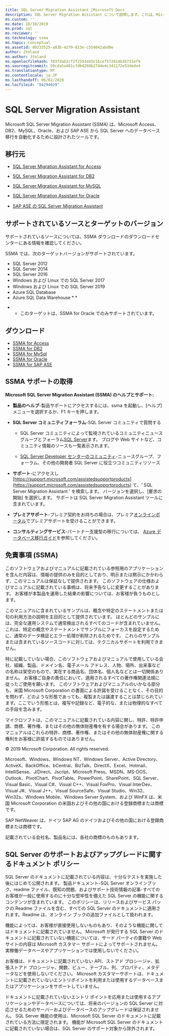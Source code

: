 ```yaml
---
title: SQL Server Migration Assistant |Microsoft Docs
description: SQL Server Migration Assistant について説明します。これは、Microsoft Access、DB2、MySQL、Oracle、および SAP ASE からの SQL Server に対するデータベースの移行を自動化するツールです。
ms.custom: ''
ms.date: 10/10/2019
ms.prod: sql
ms.reviewer: ''
ms.technology: ssma
ms.topic: conceptual
ms.assetid: d0233525-a83b-4279-813e-c554042abd0e
author: Jtoland
ms.author: Jtoland
ms.openlocfilehash: f03fdab2cf2f2593d43c16cef572614b36731ef9
ms.sourcegitcommit: 59cda5a481cfdb4268b2744edc341172e53dede4
ms.translationtype: MT
ms.contentlocale: ja-JP
ms.lasthandoff: 06/02/2020
ms.locfileid: "84294029"
---
```

# <a name="sql-server-migration-assistant"></a>SQL Server Migration Assistant

Microsoft SQL Server Migration Assistant (SSMA) は、Microsoft Access、DB2、MySQL、Oracle、および SAP ASE から SQL Server へのデータベース移行を自動化するために設計されたツールです。  
  
## <a name="migration-sources"></a>移行元  
  
- [SQL Server Migration Assistant for Access](../ssma/access/sql-server-migration-assistant-for-access-accesstosql.md)  
  
- [SQL Server Migration Assistant for DB2](../ssma/db2/sql-server-migration-assistant-for-db2-db2tosql.md)  
  
- [SQL Server Migration Assistant for MySQL](../ssma/mysql/sql-server-migration-assistant-for-mysql-mysqltosql.md)  
  
- [SQL Server Migration Assistant for Oracle](../ssma/oracle/sql-server-migration-assistant-for-oracle-oracletosql.md)  
  
- [SAP ASE の SQL Server Migration Assistant](../ssma/sybase/sql-server-migration-assistant-for-sybase-sybasetosql.md)  

## <a name="supported-sources-and-target-versions"></a>サポートされているソースとターゲットのバージョン

サポートされているソースについては、SSMA ダウンロードのダウンロードセンターにある情報を確認してください。

SSMA では、次のターゲットバージョンがサポートされています。

- SQL Server 2012
- SQL Server 2014
- SQL Server 2016
- Windows および Linux での SQL Server 2017
- Windows および Linux での SQL Server 2019
- Azure SQL Database
- Azure SQL Data Warehouse * *

* * このターゲットは、SSMA for Oracle でのみサポートされています。

## <a name="downloads"></a>ダウンロード

- [SSMA for Access](https://aka.ms/ssmaforaccess)
- [SSMA for DB2](https://aka.ms/ssmafordb2)
- [SSMA for MySql](https://aka.ms/ssmaformysql)
- [SSMA for Oracle](https://aka.ms/ssmafororacle)
- [SSMA for SAP ASE](https://aka.ms/ssmaforsybase)
 
## <a name="getting-ssma-support"></a>SSMA サポートの取得  

**Microsoft SQL Server Migration Assistant (SSMA) のヘルプとサポート:**  
  
- **製品のヘルプ**-製品サポートにアクセスするには、ssma を起動し、[ヘルプ] メニューを選択するか、F1 キーを押します。  
  
- **SQL Server コミュニティフォーラム**-SQL Server コミュニティで質問する  
  
  - SQL Server コミュニティによって監視されているコミュニティニュースグループとフォーラム[SQL Server](https://go.microsoft.com/fwlink/?LinkId=42455)ます。 ブログや Web サイトなど、コミュニティ情報のソースも一覧表示されます。  
  
  - [SQL Server Developer センターのコミュニティ](https://go.microsoft.com/fwlink/?LinkId=42456)-ニュースグループ、フォーラム、その他の開発者 SQL Server に役立つコミュニティリソース  
  
- **サポート**-にアクセスし [https://support.microsoft.com/assistedsupportproducts](https://support.microsoft.com/assistedsupportproducts) て、' SQL Server Migration Assistant ' を検索します。  バージョンを選択し、[要求の開始] を選択します。  サポートは SQL Server Migration Assistant ツールに含まれています。  
  
- **プレミアサポート**-プレミア契約をお持ちの場合は、プレミア[オンラインポータル](https://premier.microsoft.com/)でプレミアサポートを受けることができます。  
  
- **コンサルティングサービス**-パートナー支援型の移行については、 [Azure データベース移行ガイド](https://datamigration.microsoft.com/)を参照してください。
  
## <a name="legal-notice-ssma"></a>免責事項 (SSMA)

このソフトウェアおよびマニュアルに記載されている参照用のアプリケーションを含んだ内容は、情報の提供のみを目的としており、明示または黙示にかかわらず、このマニュアルは保証なしで提供されます。 このソフトウェアの仕様およびマニュアルに記載されている事柄は、将来予告なしに変更することがあります。 お客様が本製品を運用した結果の影響については、お客様が負うものとします。  
  
このマニュアルに含まれているサンプルは、概念や特定のステートメントまたは句の利用方法の説明を主目的として提供されています。 ほとんどのサンプルには、完全な運用システムで通常検出されるすべてのコードが含まれていません。これは、特定の概念やステートメントでサンプルにフォーカスを設定するために、通常のデータ検証とエラー処理が削除されるためです。 これらのサンプルまたは含まれているソースコードに対しては、テクニカルサポートを利用できません。  
  
特に記載していない場合、このソフトウェアおよびマニュアルで使用している会社、組織、製品、ドメイン名、電子メール アドレス、人物、場所、出来事などの名称は架空のもので、実在する商品名、団体名、個人名などとは一切関係ありません。 お客様ご自身の責任において、適用されるすべての著作権関連法規に従ったご使用を願います。 このソフトウェアおよびマニュアルのいかなる部分も、米国 Microsoft Corporation の書面による許諾を受けることなく、その目的を問わず、どのような形態であっても、複製または譲渡することは禁じられています。ここでいう形態とは、複写や記録など、電子的な、または物理的なすべての手段を含みます。  
  
マイクロソフトは、このマニュアルに記載されている内容に関し、特許、特許申請、商標、著作権、またはその他の無体財産権を有する場合があります。 このマニュアルはこれらの特許、商標、著作権、またはその他の無体財産権に関する権利をお客様に許諾するものではありません。  
  
© 2019 Microsoft Corporation. All rights reserved.  
  
Microsoft、Windows、Windows NT、Windows Server、Active Directory、ActiveX、BackOffice、bCentral、BizTalk、DirectX、Excel、Hotmail、IntelliSense、J/Direct、Jscript、Microsoft Press、MSDN、MS-DOS、Outlook、PivotChart、PivotTable、PowerPoint、SharePoint、SQL Server、Visual Basic、Visual C#、Visual C++、Visual FoxPro、Visual InterDev、Visual J#、Visual J++、Visual SourceSafe、Visual Studio、Win32、Win32s、Windows Mobile、Windows Server System、および WinFX は、米国 Microsoft Corporation の米国およびその他の国における登録商標または商標です。  
  
SAP NetWeaver は、ドイツ SAP AG のドイツおよびその他の国における登録商標または商標です。  
  
記載されている会社名、製品名には、各社の商標のものもあります。  
  
## <a name="documentation-policy-for-sql-server-support-and-upgrade"></a>SQL Server のサポートおよびアップグレードに関するドキュメント ポリシー

SQL Server のドキュメントに記載されている内容は、十分なテストを実施した後にはじめて公開されます。 製品ドキュメント-SQL Server オンラインブック、readme ファイル、既知の問題、およびサポート技術情報の記事-すべてのお客様が一般に使用するのに十分な堅牢性を備えた SQL Server の機能に関するコンテンツが含まれています。 このポリシーは、リリースおよびサービス パックの Readme ファイルを含む、すべての SQL Server のドキュメントに適用されます。Readme は、オンライン ブックの追加ファイルとして扱われます。  
  
機能によっては、お客様が直接使用しないものもあり、そのような機能に関してはドキュメントに記載されていません。 Microsoft が発行する SQL Server のドキュメントに記載されていない機能については、サード パーティの書籍や Web サイトの内容は Microsoft カスタマー サポートによってサポートされません。実稼働データベースやアプリケーションでは使用しないでください。  
  
お客様は、ドキュメントに記載されていない API、ストアド プロシージャ、拡張ストアド プロシージャ、関数、ビュー、テーブル、列、プロパティ、メタデータなどを使用しないでください。 Microsoft カスタマーサポートは、ドキュメントに記載されていないエントリポイントを利用または使用するデータベースまたはアプリケーションをサポートしていません。  
  
ドキュメントに記載されていないエントリ ポイントを応用または使用するアプリケーションやデータベースについては、将来のバージョンの SQL Server に対応させるためのサーバーおよびデータベースのアップグレードは保証されません。 SQL Server 機能の使用は、Microsoft SQL Server のドキュメントに記載されている方法に限定されます。 機能が Microsoft SQL Server のドキュメントに記載されていない場合は、SQL Server のサポート対象から除外されます。  
